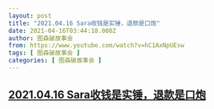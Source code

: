 ```yaml
---
layout: post
title: "2021.04.16 Sara收钱是实锤，退款是口炮"
date: 2021-04-16T03:44:18.000Z
author: 图森破故事会
from: https://www.youtube.com/watch?v=hC1AxNpUEsw
tags: [ 图森破故事会 ]
categories: [ 图森破故事会 ]
---
```

<!--1618544658000-->
[2021.04.16 Sara收钱是实锤，退款是口炮](https://www.youtube.com/watch?v=hC1AxNpUEsw)
------

<div>

</div>
